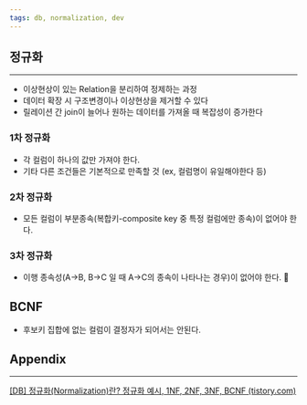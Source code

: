 ```yaml
---
tags: db, normalization, dev
---
```

## 정규화
---
- 이상현상이 있는 Relation을 분리하여 정제하는 과정
- 데이터 확장 시 구조변경이나 이상현상을 제거할 수 있다
- 릴레이션 간 join이 늘어나 원하는 데이터를 가져올 때 복잡성이 증가한다
### 1차 정규화 
- 각 컬럼이 하나의 값만 가져야 한다.
- 기타 다른 조건들은 기본적으로 만족할 것 (ex, 컬럼명이 유일해야한다 등)
### 2차 정규화
- 모든 컬럼이 부분종속(복합키-composite key 중 특정 컬럼에만 종속)이 없어야 한다.
### 3차 정규화
- 이행 종속성(A->B, B->C 일 때 A->C의 종속이 나타나는 경우)이 없어야 한다. 
## BCNF
- 후보키 집합에 없는 컬럼이 결정자가 되어서는 안된다.

## Appendix
---
[[DB] 정규화(Normalization)란? 정규화 예시, 1NF, 2NF, 3NF, BCNF (tistory.com)](https://code-lab1.tistory.com/48)